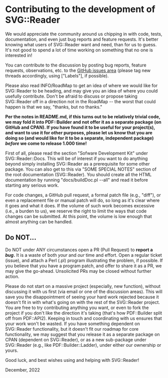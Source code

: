 # Contributing to the development of SVG::Reader

We would appreciate the community around us chipping in with code, tests, 
documentation, and even just bug reports and feature requests. It's better 
knowing what users of SVG::Reader want and need, than for us to guess. It's 
not good to spend a lot of time working on something that no one is interested 
in!

You can contribute to the discussion by posting bug reports, feature requests, 
observations, etc. to the [GitHub issues area](https://github.com/PhilterPaper/Perl-SVG-Reader/issues?q=is%3Aissue+sort%3Aupdated-desc "issues")
(please tag new threads accordingly, using ["Labels"], if possible).

Please also read INFO/RoadMap to get an idea of where we would like for 
SVG::Reader to be heading, and may give you an idea of where you could
usefully contribute. Don't be afraid to discuss or propose taking SVG::Reader
off in a direction not in the RoadMap -- the worst that could happen is that
we say, "thanks, but no thanks."

**Per the notes in README.md, if this turns out to be relatively trivial code,
we may fold it into PDF::Builder and not offer it as a separate package (on
GitHub and CPAN). If you have found it to be useful for your project(s), and
want to use it for other purposes, please let us know that you are doing so 
(and would like for it to be a separate, independent package) _before_ we come
to release 1.000 time!**

First of all, please read the section "Sofware Development Kit" under 
SVG::Reader::Docs. This will be of interest if you want to do anything beyond 
simply installing SVG::Reader as a prerequisite for some other package. You 
can also get to this via "SOME SPECIAL NOTES" section of the root documentation 
(SVG::Reader). You should create all the HTML documentation by running 
"docs/buildDoc.pl --all" and read it before starting any serious work.

For code changes, a GitHub pull request, a formal patch file (e.g., "diff"), or 
even a replacement file or manual patch will do, so long as it's clear where it 
goes and what it does. If the volume of such work becomes excessive (i.e., a 
burden to us), we reserve the right to limit the ways that code changes can be 
submitted. At this point, the volume is low enough that almost anything can be 
handled.

## Do NOT...

Do NOT under ANY circumstances open a PR (Pull Request) to **report a _bug_.**
It is a waste of both _your_ and _our_ time and effort. Open a regular ticket
(issue), and attach a Perl (.pl) program illustrating the problem, if possible. 
If you believe that you have a program patch, and offer to share it as a PR, we 
may give the go-ahead. Unsolicited PRs may be closed without further action.

Please do not start on a massive project (especially, new function), without 
discussing it with us first (via email or one of the discussion areas). This 
will save you the disappointment of seeing your hard work rejected because it 
doesn't fit in with what's going on with the rest of the SVG::Reader project. 
You are free to try contributing anything you want, or even to fork the project 
if you don't like the direction it's taking (that's how PDF::Builder split off 
from PDF::API2). Keeping in touch and coordinating with us ensures that your 
work won't be wasted. If you have something dependent on SVG::Reader 
functionality, but it doesn't fit our roadmap for core functionality, we may 
suggest that you release it as a separate package on CPAN (dependent on 
SVG::Reader), or as a new sub-package under SVG::Reader (e.g., like 
PDF::Builder::Ladder), under either our ownership or yours.

Good luck, and best wishes using and helping with SVG::Reader!

December, 2022
